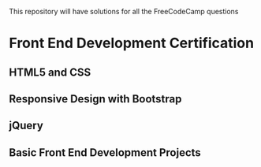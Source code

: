 This repository will have solutions for all the FreeCodeCamp questions

# Front End Development Certification

## HTML5 and CSS

## Responsive Design with Bootstrap

## jQuery

## Basic Front End Development Projects




